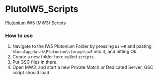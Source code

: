 # PlutoIW5_Scripts
[Plutonium](https://plutonium.pw) IW5 (MW3) Scripts

### How to use
1. Navigate to the IW5 Plutonium Folder by pressing `Win+R` and pasting `%localappdata%\Plutonium\storage\iw5` into it, and hitting Ok.
2. Create a new folder here called `scripts`.
3. Put GSC files in there.
4. Open MW3, and start a new Private Match or Dedicated Server, GSC script should load.
